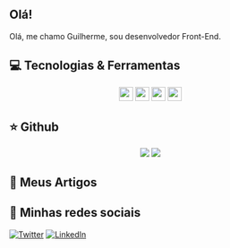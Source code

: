 ## Olá!

Olá, me chamo Guilherme, sou desenvolvedor Front-End.

## 💻 Tecnologias & Ferramentas

<p align="center">
  <img src="https://img.shields.io/badge/javascript-%23F7DF1E.svg?&style=for-the-badge&logo=javascript&logoColor=black" height="25"/>
  <img src="https://img.shields.io/badge/node.js%20-%2343853D.svg?&style=for-the-badge&logo=node.js&logoColor=white" height="25"/>
  <img src="https://img.shields.io/badge/bootstrap%20-%23563D7C.svg?&style=for-the-badge&logo=bootstrap&logoColor=white" height="25"/>
  <img src="https://img.shields.io/badge/-GitHub-181717?style=flat-square&logo=github" height="25"/>
</p>

## ⭐ Github

<p align = "center">
  <img src = "https://github-readme-stats.vercel.app/api?username=guilhermesenci&show_icons=true&theme=tokyonight&line_height=27">
  <img src = "https://github-readme-stats.vercel.app/api/top-langs/?username=guilhermesenci&hide=css,java,html&theme=tokyonight">
</p>

## 📕 Meus Artigos

<!-- BLOG-POST-LIST:START -->

## 🎯 Minhas redes sociais

[![Twitter](https://img.shields.io/badge/twitter-%231DA1F2.svg?&style=for-the-badge&logo=twitter&logoColor=white)](https://twitter.com/guilherme_senci)
[![LinkedIn](https://img.shields.io/badge/linkedin-%230077B5.svg?&style=for-the-badge&logo=linkedin&logoColor=white)](https://www.linkedin.com/in/guilhermesenci/)
